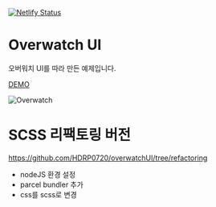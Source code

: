[![Netlify Status](https://api.netlify.com/api/v1/badges/b409a43f-1dfc-4d49-bcf9-c1b619954410/deploy-status)](https://app.netlify.com/sites/hdrp0720-overwatch/deploys)

# Overwatch UI

오버워치 UI를 따라 만든 예제입니다.

[DEMO](https://hdrp0720-overwatch.netlify.app/)

![Overwatch](./images/overwatch-ui.gif)

# SCSS 리팩토링 버전

https://github.com/HDRP0720/overwatchUI/tree/refactoring

- nodeJS 환경 설정
- parcel bundler 추가
- css를 scss로 변경
